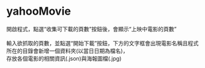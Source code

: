 # yahooMovie

開啟程式，點選“收集可下載的頁數”按鈕後，會顯示“上映中電影的頁數”<br>
<br>
輸入欲抓取的頁數，並點選“開始下載”按鈕，下方的文字框會出現電影名稱且程式所在的目錄會新增一個資料夾(以當日日期為檔名)，<br>
存放各個電影的相關資訊(.json)與海報圖檔(.jpg)

